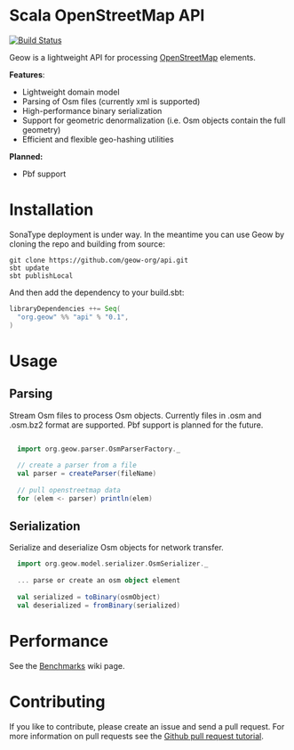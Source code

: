 # Scala OpenStreetMap API
[![Build Status](https://secure.travis-ci.org/geow-org/api.png?branch=master)](http://travis-ci.org/geow-org/api)

Geow is a lightweight API for processing [OpenStreetMap](http://wiki.openstreetmap.org/wiki/Main_Page) elements. 

**Features**:
* Lightweight domain model
* Parsing of Osm files (currently xml is supported)
* High-performance binary serialization
* Support for geometric denormalization (i.e. Osm objects contain the full geometry)
* Efficient and flexible geo-hashing utilities

**Planned:**
* Pbf support

# Installation
SonaType deployment is under way. In the meantime you can use Geow by cloning the repo and building from source:
```
git clone https://github.com/geow-org/api.git
sbt update
sbt publishLocal
```
And then add the dependency to your build.sbt:
```scala
libraryDependencies ++= Seq(
  "org.geow" %% "api" % "0.1",
)
```


# Usage

## Parsing
Stream Osm files to process Osm objects. Currently files in .osm and .osm.bz2 format are supported. Pbf support is planned for the future. 
```scala
  
  import org.geow.parser.OsmParserFactory._

  // create a parser from a file
  val parser = createParser(fileName)
  
  // pull openstreetmap data
  for (elem <- parser) println(elem)

```

## Serialization
Serialize and deserialize Osm objects for network transfer. 
```scala
  import org.geow.model.serializer.OsmSerializer._
  
  ... parse or create an osm object element
  
  val serialized = toBinary(osmObject)
  val deserialized = fromBinary(serialized)
```

# Performance

See the [Benchmarks](https://github.com/geow-org/api/wiki/Benchmarks) wiki page.

# Contributing

If you like to contribute, please create an issue and send a pull request. For more information on pull requests see the [Github pull request tutorial](https://help.github.com/articles/using-pull-requests).
